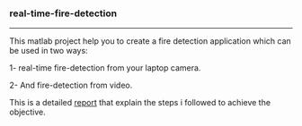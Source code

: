### real-time-fire-detection
-----------------------------------------------------------------------------------------------------------------------------------
This matlab project help you to create a fire detection application which can be used in two ways:

1- real-time fire-detection from your laptop camera.

2- And fire-detection from video.

This is a detailed [report](https://github.com/VraiHack/real-time-fire-detection/blob/main/Fire-detection-using-MATALB-image-processing.pdf) that explain the steps i followed to achieve the objective.


